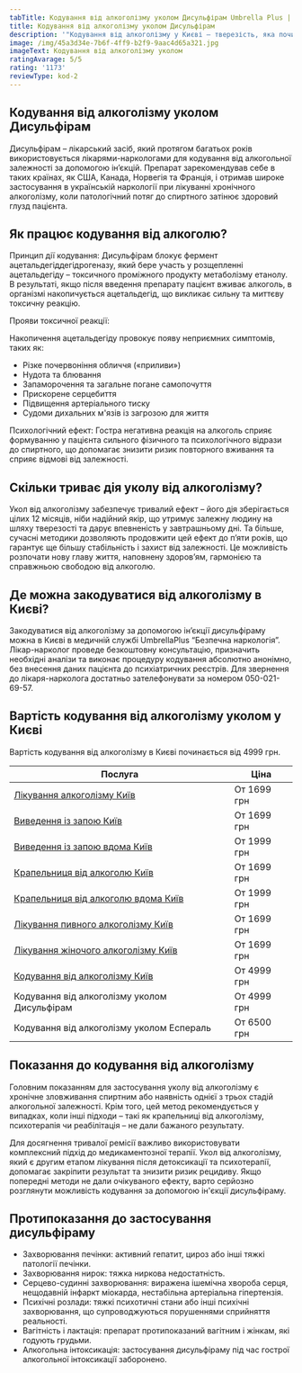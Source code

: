 ```yaml
---
tabTitle: Кодування від алкоголізму уколом Дисульфірам Umbrella Plus | Від 4999 грн
title: Кодування від алкоголізму уколом Дисульфірам
description: '"Кодування від алкоголізму у Києві – тверезість, яка починається сьогодні!"'
image: /img/45a3d34e-7b6f-4ff9-b2f9-9aac4d65a321.jpg
imageText: Кодування від алкоголізму уколом
ratingAvarage: 5/5
rating: '1173'
reviewType: kod-2
---
```


## Кодування від алкоголізму уколом Дисульфірам

Дисульфірам – лікарський засіб, який протягом багатьох років використовується лікарями-наркологами для кодування від алкогольної залежності за допомогою ін’єкцій. Препарат зарекомендував себе в таких країнах, як США, Канада, Норвегія та Франція, і отримав широке застосування в українській наркології при лікуванні хронічного алкоголізму, коли патологічний потяг до спиртного затінює здоровий глузд пацієнта.

## Як працює кодування від алкоголю?

Принцип дії кодування:
Дисульфірам блокує фермент ацетальдегіддегідрогеназу, який бере участь у розщепленні ацетальдегіду – токсичного проміжного продукту метаболізму етанолу. В результаті, якщо після введення препарату пацієнт вживає алкоголь, в організмі накопичується ацетальдегід, що викликає сильну та миттєву токсичну реакцію.

Прояви токсичної реакції:

Накопичення ацетальдегіду провокує появу неприємних симптомів, таких як:

* Різке почервоніння обличчя («приливи»)
* Нудота та блювання
* Запаморочення та загальне погане самопочуття
* Прискорене серцебиття
* Підвищення артеріального тиску
* Судоми дихальних м'язів із загрозою для життя

Психологічний ефект:
Гостра негативна реакція на алкоголь сприяє формуванню у пацієнта сильного фізичного та психологічного відрази до спиртного, що допомагає знизити ризик повторного вживання та сприяє відмові від залежності.

## Скільки триває дія уколу від алкоголізму?

Укол від алкоголізму забезпечує тривалий ефект – його дія зберігається цілих 12 місяців, ніби надійний якір, що утримує залежну людину на шляху тверезості та дарує впевненість у завтрашньому дні. Та більше, сучасні методики дозволяють продовжити цей ефект до п’яти років, що гарантує ще більшу стабільність і захист від залежності. Це можливість розпочати нову главу життя, наповнену здоров’ям, гармонією та справжньою свободою від алкоголю.

## Де можна закодуватися від алкоголізму в Києві?

Закодуватися від алкоголізму за допомогою ін’єкції дисульфіраму можна в Києві в медичній службі UmbrellaPlus “Безпечна наркологія”. Лікар-нарколог проведе безкоштовну консультацію, призначить необхідні аналізи та виконає процедуру кодування абсолютно анонімно, без внесення даних пацієнта до психіатричних реєстрів. Для звернення до лікаря-нарколога достатньо зателефонувати за номером 050-021-69-57.

## Вартість кодування від алкоголізму уколом у Києві

Вартість кодування від алкоголізму в Києві починається від 4999 грн.

| Послуга                                                                                                          | Ціна        |
| ---------------------------------------------------------------------------------------------------------------- | ----------- |
| [Лікування алкоголізму Київ](https://umbrella-plus.com.ua/uk/kiev/likyvania-alkogolizmy-kiev/)                   | От 1699 грн |
| [Виведення із запою Київ](https://umbrella-plus.com.ua/uk/kiev/vivod-iz-zapoia-kiev-ua/)                         | От 1699 грн |
| [Виведення із запою вдома Київ](https://umbrella-plus.com.ua/uk/kiev/vivod-iz-zapoia-na-domy-kiev-ua/)           | От 1999 грн |
| [Крапельниця від алкоголю Київ](https://umbrella-plus.com.ua/uk/kiev/kapelnica_ot_alkogola_kiev/)                | От 1699 грн |
| [Крапельниця від алкоголю вдома Київ](https://umbrella-plus.com.ua/uk/kiev/kapelnica_ot_alkogola_na_dom_kiev/)   | От 1999 грн |
| [Лікування пивного алкоголізму Київ](https://umbrella-plus.com.ua/uk/kiev/likyvania-pivnogo-alkogolizma-kyiv/)   | От 1699 грн |
| [Лікування жіночого алкоголізму Київ](https://umbrella-plus.com.ua/uk/kiev/likyvania-jenskogo-alkogolizma-kiev/) | От 1699 грн |
| [Кодування від алкоголізму Київ](https://umbrella-plus.com.ua/uk/kiev/kodirovka-ot-alkogolia-kiev-ua/)           | От 4999 грн |
| Кодування від алкоголізму уколом Дисульфірам                                                                     | От 4999 грн |
| Кодування від алкоголізму уколом Еспераль                                                                        | От 6500 грн |

## Показання до кодування від алкоголізму

Головним показанням для застосування уколу від алкоголізму є хронічне зловживання спиртним або наявність однієї з трьох стадій алкогольної залежності. Крім того, цей метод рекомендується у випадках, коли інші підходи – такі як крапельниці від алкоголізму, психотерапія чи реабілітація – не дали бажаного результату.

Для досягнення тривалої ремісії важливо використовувати комплексний підхід до медикаментозної терапії. Укол від алкоголізму, який є другим етапом лікування після детоксикації та психотерапії, допомагає закріпити результат та знизити ризик рецидиву. Якщо попередні методи не дали очікуваного ефекту, варто серйозно розглянути можливість кодування за допомогою ін'єкції дисульфіраму.

## Протипоказання до застосування дисульфіраму

* Захворювання печінки: активний гепатит, цироз або інші тяжкі патології печінки.
* Захворювання нирок: тяжка ниркова недостатність.
* Серцево-судинні захворювання: виражена ішемічна хвороба серця, нещодавній інфаркт міокарда, нестабільна артеріальна гіпертензія.
* Психічні розлади: тяжкі психотичні стани або інші психічні захворювання, що супроводжуються порушеннями сприйняття реальності.
* Вагітність і лактація: препарат протипоказаний вагітним і жінкам, які годують грудьми.
* Алкогольна інтоксикація: застосування дисульфіраму під час гострої алкогольної інтоксикації заборонено.
